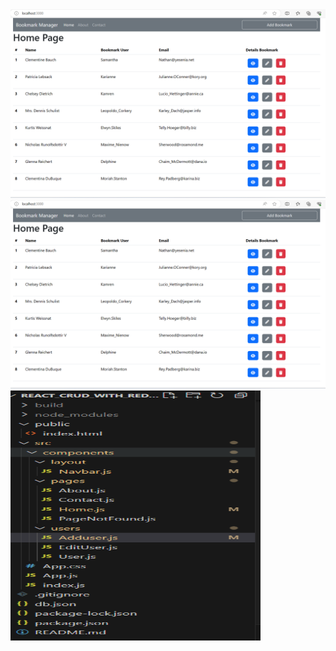 <img src="public/Bookmark1.png" width="800px" />
<img src="public/Bookmark1.png" width="800px" />
<img src="public/folder_structure.png" width="400px" height="400px" />
